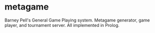 # metagame
Barney Pell's General Game Playing system.  Metagame generator, game player, and tournament server.  All implemented in Prolog. 
